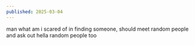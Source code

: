 ```yaml
---
published: 2025-03-04
---
```


man what am i scared of in finding someone, should meet random people and ask out hella random people too 